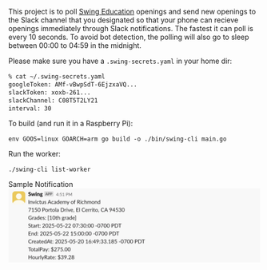 This project is to poll [Swing Education](https://swingeducation.com) openings and send new openings to the Slack channel that you designated so that your phone can recieve openings immediately through Slack notifications. The fastest it can poll is every 10 seconds. To avoid bot detection, the polling will also go to sleep between 00:00 to 04:59 in the midnight.

Please make sure you have a `.swing-secrets.yaml` in your home dir:
```
% cat ~/.swing-secrets.yaml 
googleToken: AMf-vBwpSdT-6EjzxaVQ...
slackToken: xoxb-261...
slackChannel: C08T5T2LY21
interval: 30
```

To build (and run it in a Raspberry Pi):
```
env GOOS=linux GOARCH=arm go build -o ./bin/swing-cli main.go
```

Run the worker:
```
./swing-cli list-worker
```


Sample Notification
![Sample Notification](./example-slack-notification.png)